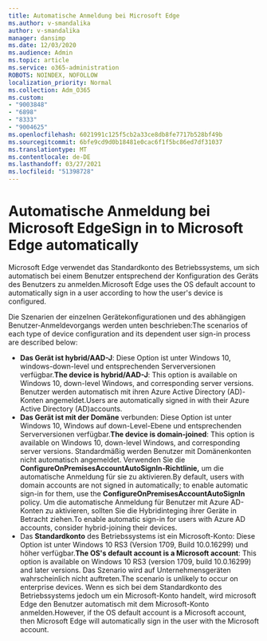 ```yaml
---
title: Automatische Anmeldung bei Microsoft Edge
ms.author: v-smandalika
author: v-smandalika
manager: dansimp
ms.date: 12/03/2020
ms.audience: Admin
ms.topic: article
ms.service: o365-administration
ROBOTS: NOINDEX, NOFOLLOW
localization_priority: Normal
ms.collection: Adm_O365
ms.custom:
- "9003848"
- "6898"
- "8333"
- "9004625"
ms.openlocfilehash: 6021991c125f5cb2a33ce8db8fe7717b528bf49b
ms.sourcegitcommit: 6bfe9cd9d0b18481e0cac6f1f5bc86ed7df31037
ms.translationtype: MT
ms.contentlocale: de-DE
ms.lasthandoff: 03/27/2021
ms.locfileid: "51398728"
---
```

# <a name="sign-in-to-microsoft-edge-automatically"></a><span data-ttu-id="4e42e-102">Automatische Anmeldung bei Microsoft Edge</span><span class="sxs-lookup"><span data-stu-id="4e42e-102">Sign in to Microsoft Edge automatically</span></span>

<span data-ttu-id="4e42e-103">Microsoft Edge verwendet das Standardkonto des Betriebssystems, um sich automatisch bei einem Benutzer entsprechend der Konfiguration des Geräts des Benutzers zu anmelden.</span><span class="sxs-lookup"><span data-stu-id="4e42e-103">Microsoft Edge uses the OS default account to automatically sign in a user according to how the user's device is configured.</span></span> 

<span data-ttu-id="4e42e-104">Die Szenarien der einzelnen Gerätekonfigurationen und des abhängigen Benutzer-Anmeldevorgangs werden unten beschrieben:</span><span class="sxs-lookup"><span data-stu-id="4e42e-104">The scenarios of each type of device configuration and its dependent user sign-in process are described below:</span></span>

- <span data-ttu-id="4e42e-105">**Das Gerät ist hybrid/AAD-J**: Diese Option ist unter Windows 10, windows-down-level und entsprechenden Serverversionen verfügbar.</span><span class="sxs-lookup"><span data-stu-id="4e42e-105">**The device is hybrid/AAD-J**: This option is available on Windows 10, down-level Windows, and corresponding server versions.</span></span> <span data-ttu-id="4e42e-106">Benutzer werden automatisch mit ihren Azure Active Directory (AD)-Konten angemeldet.</span><span class="sxs-lookup"><span data-stu-id="4e42e-106">Users are automatically signed in with their Azure Active Directory (AD)accounts.</span></span>
- <span data-ttu-id="4e42e-107">**Das Gerät ist mit der Domäne** verbunden: Diese Option ist unter Windows 10, Windows auf down-Level-Ebene und entsprechenden Serverversionen verfügbar.</span><span class="sxs-lookup"><span data-stu-id="4e42e-107">**The device is domain-joined**: This option is available on Windows 10, down-level Windows, and corresponding server versions.</span></span> <span data-ttu-id="4e42e-108">Standardmäßig werden Benutzer mit Domänenkonten nicht automatisch angemeldet. Verwenden Sie die **ConfigureOnPremisesAccountAutoSignIn-Richtlinie,** um die automatische Anmeldung für sie zu aktivieren.</span><span class="sxs-lookup"><span data-stu-id="4e42e-108">By default, users with domain accounts are not signed in automatically; to enable automatic sign-in for them, use the **ConfigureOnPremisesAccountAutoSignIn** policy.</span></span> <span data-ttu-id="4e42e-109">Um die automatische Anmeldung für Benutzer mit Azure AD-Konten zu aktivieren, sollten Sie die Hybridinteging ihrer Geräte in Betracht ziehen.</span><span class="sxs-lookup"><span data-stu-id="4e42e-109">To enable automatic sign-in for users with Azure AD accounts, consider hybrid-joining their devices.</span></span>
- <span data-ttu-id="4e42e-110">Das **Standardkonto** des Betriebssystems ist ein Microsoft-Konto: Diese Option ist unter Windows 10 RS3 (Version 1709, Build 10.0.16299) und höher verfügbar.</span><span class="sxs-lookup"><span data-stu-id="4e42e-110">**The OS's default account is a Microsoft account**: This option is available on Windows 10 RS3 (version 1709, build 10.0.16299) and later versions.</span></span> <span data-ttu-id="4e42e-111">Das Szenario wird auf Unternehmensgeräten wahrscheinlich nicht auftreten.</span><span class="sxs-lookup"><span data-stu-id="4e42e-111">The scenario is unlikely to occur on enterprise devices.</span></span> <span data-ttu-id="4e42e-112">Wenn es sich bei dem Standardkonto des Betriebssystems jedoch um ein Microsoft-Konto handelt, wird microsoft Edge den Benutzer automatisch mit dem Microsoft-Konto anmelden.</span><span class="sxs-lookup"><span data-stu-id="4e42e-112">However, if the OS default account is a Microsoft account, then Microsoft Edge will automatically sign in the user with the Microsoft account.</span></span>
 
 
